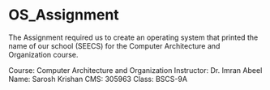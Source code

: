 # OS_Assignment
The Assignment required us to create an operating system that printed the name of our school (SEECS) for the Computer Architecture and Organization course.

Course: Computer Architecture and Organization
Instructor: Dr. Imran Abeel
Name: Sarosh Krishan
CMS: 305963
Class: BSCS-9A
